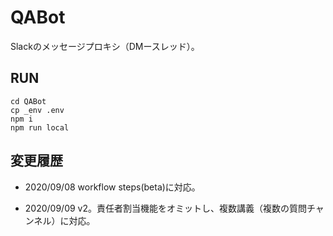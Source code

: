 # QABot

Slackのメッセージプロキシ（DMースレッド）。

## RUN

```
cd QABot
cp _env .env
npm i
npm run local
```

## 変更履歴

* 2020/09/08 workflow steps(beta)に対応。

* 2020/09/09 v2。責任者割当機能をオミットし、複数講義（複数の質問チャンネル）に対応。
